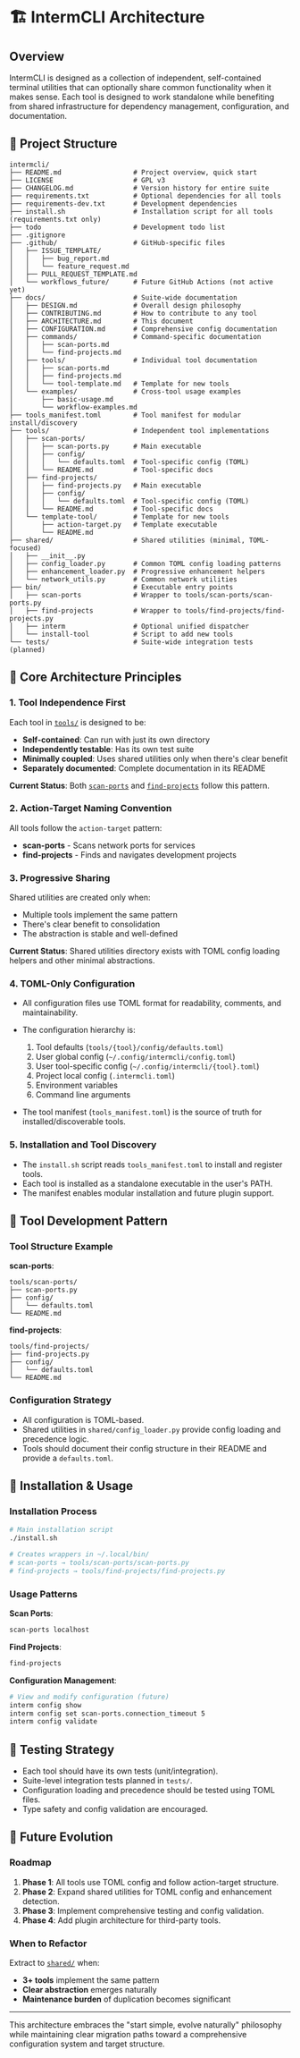 # 🏗️ IntermCLI Architecture

## Overview

IntermCLI is designed as a collection of independent, self-contained terminal utilities that can optionally share common functionality when it makes sense. Each tool is designed to work standalone while benefiting from shared infrastructure for dependency management, configuration, and documentation.

## 📁 Project Structure

```
intermcli/
├── README.md                  # Project overview, quick start
├── LICENSE                    # GPL v3
├── CHANGELOG.md               # Version history for entire suite
├── requirements.txt           # Optional dependencies for all tools
├── requirements-dev.txt       # Development dependencies
├── install.sh                 # Installation script for all tools (requirements.txt only)
├── todo                       # Development todo list
├── .gitignore
├── .github/                   # GitHub-specific files
│   ├── ISSUE_TEMPLATE/
│   │   ├── bug_report.md
│   │   └── feature_request.md
│   ├── PULL_REQUEST_TEMPLATE.md
│   └── workflows_future/      # Future GitHub Actions (not active yet)
├── docs/                      # Suite-wide documentation
│   ├── DESIGN.md              # Overall design philosophy
│   ├── CONTRIBUTING.md        # How to contribute to any tool
│   ├── ARCHITECTURE.md        # This document
│   ├── CONFIGURATION.md       # Comprehensive config documentation
│   ├── commands/              # Command-specific documentation
│   │   ├── scan-ports.md
│   │   └── find-projects.md
│   ├── tools/                 # Individual tool documentation
│   │   ├── scan-ports.md
│   │   ├── find-projects.md
│   │   └── tool-template.md   # Template for new tools
│   └── examples/              # Cross-tool usage examples
│       ├── basic-usage.md
│       └── workflow-examples.md
├── tools_manifest.toml        # Tool manifest for modular install/discovery
├── tools/                     # Independent tool implementations
│   ├── scan-ports/
│   │   ├── scan-ports.py      # Main executable
│   │   ├── config/
│   │   │   └── defaults.toml  # Tool-specific config (TOML)
│   │   └── README.md          # Tool-specific docs
│   ├── find-projects/
│   │   ├── find-projects.py   # Main executable
│   │   ├── config/
│   │   │   └── defaults.toml  # Tool-specific config (TOML)
│   │   └── README.md          # Tool-specific docs
│   └── template-tool/         # Template for new tools
│       ├── action-target.py   # Template executable
│       └── README.md
├── shared/                    # Shared utilities (minimal, TOML-focused)
│   ├── __init__.py
│   ├── config_loader.py       # Common TOML config loading patterns
│   ├── enhancement_loader.py  # Progressive enhancement helpers
│   └── network_utils.py       # Common network utilities
├── bin/                       # Executable entry points
│   ├── scan-ports             # Wrapper to tools/scan-ports/scan-ports.py
│   ├── find-projects          # Wrapper to tools/find-projects/find-projects.py
│   ├── interm                 # Optional unified dispatcher
│   └── install-tool           # Script to add new tools
└── tests/                     # Suite-wide integration tests (planned)
```

## 🎯 Core Architecture Principles

### 1. Tool Independence First

Each tool in [`tools/`](tools/) is designed to be:
- **Self-contained**: Can run with just its own directory
- **Independently testable**: Has its own test suite
- **Minimally coupled**: Uses shared utilities only when there's clear benefit
- **Separately documented**: Complete documentation in its README

**Current Status**: Both [`scan-ports`](tools/scan-ports/) and [`find-projects`](tools/find-projects/) follow this pattern.

### 2. Action-Target Naming Convention

All tools follow the `action-target` pattern:
- **scan-ports** - Scans network ports for services
- **find-projects** - Finds and navigates development projects

### 3. Progressive Sharing

Shared utilities are created only when:
- Multiple tools implement the same pattern
- There's clear benefit to consolidation
- The abstraction is stable and well-defined

**Current Status**: Shared utilities directory exists with TOML config loading helpers and other minimal abstractions.

### 4. TOML-Only Configuration

- All configuration files use TOML format for readability, comments, and maintainability.
- The configuration hierarchy is:
    1. Tool defaults (`tools/{tool}/config/defaults.toml`)
    2. User global config (`~/.config/intermcli/config.toml`)
    3. User tool-specific config (`~/.config/intermcli/{tool}.toml`)
    4. Project local config (`.intermcli.toml`)
    5. Environment variables
    6. Command line arguments

- The tool manifest (`tools_manifest.toml`) is the source of truth for installed/discoverable tools.

### 5. Installation and Tool Discovery

- The `install.sh` script reads `tools_manifest.toml` to install and register tools.
- Each tool is installed as a standalone executable in the user's PATH.
- The manifest enables modular installation and future plugin support.

## 🔧 Tool Development Pattern

### Tool Structure Example

**scan-ports**:
```
tools/scan-ports/
├── scan-ports.py
├── config/
│   └── defaults.toml
└── README.md
```

**find-projects**:
```
tools/find-projects/
├── find-projects.py
├── config/
│   └── defaults.toml
└── README.md
```

### Configuration Strategy

- All configuration is TOML-based.
- Shared utilities in `shared/config_loader.py` provide config loading and precedence logic.
- Tools should document their config structure in their README and provide a `defaults.toml`.

## 🚀 Installation & Usage

### Installation Process

```bash
# Main installation script
./install.sh

# Creates wrappers in ~/.local/bin/
# scan-ports → tools/scan-ports/scan-ports.py
# find-projects → tools/find-projects/find-projects.py
```

### Usage Patterns

**Scan Ports**:
```bash
scan-ports localhost
```

**Find Projects**:
```bash
find-projects
```

**Configuration Management**:
```bash
# View and modify configuration (future)
interm config show
interm config set scan-ports.connection_timeout 5
interm config validate
```

## 🧪 Testing Strategy

- Each tool should have its own tests (unit/integration).
- Suite-level integration tests planned in `tests/`.
- Configuration loading and precedence should be tested using TOML files.
- Type safety and config validation are encouraged.

## 🔮 Future Evolution

### Roadmap

1. **Phase 1**: All tools use TOML config and follow action-target structure.
2. **Phase 2**: Expand shared utilities for TOML config and enhancement detection.
3. **Phase 3**: Implement comprehensive testing and config validation.
4. **Phase 4**: Add plugin architecture for third-party tools.

### When to Refactor

Extract to [`shared/`](shared/) when:
- **3+ tools** implement the same pattern
- **Clear abstraction** emerges naturally  
- **Maintenance burden** of duplication becomes significant

---

This architecture embraces the "start simple, evolve naturally" philosophy while maintaining clear migration paths toward a comprehensive configuration system and target structure.